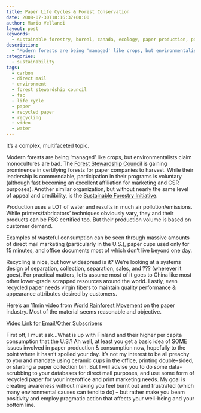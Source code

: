 ```yaml
---
title: Paper Life Cycles & Forest Conservation
date: 2008-07-30T18:16:37+00:00
author: Mario Vellandi
layout: post
keywords:
  - sustainable forestry, boreal, canada, ecology, paper production, paper consumption, life cycle, recycled paper
description:
  - "Modern forests are being 'managed' like crops, but environmentalists claim monocultures are bad. The Forest Stewardship Council certifies forests, mills, and printers"
categories:
  - sustainability
tags:
  - carbon
  - direct mail
  - environment
  - forest stewardship council
  - fsc
  - life cycle
  - paper
  - recycled paper
  - recycling
  - video
  - water
---
```

It&#8217;s a complex, multifaceted topic.

Modern forests are being &#8216;managed&#8217; like crops, but environmentalists claim monocultures are bad. The <a rel="nofollow" title="Forest Stewardship Council (FSC) website" href="http://www.fsc.org/">Forest Stewardship Council</a> is gaining prominence in certifying forests for paper companies to harvest. While their leadership is commendable, participation in their programs is voluntary (although fast becoming an excellent affiliation for marketing and CSR purposes). Another similar organization, but without nearly the same level of appeal and credibility, is the <a title="Sustainable Forestry Initiative website" rel="nofollow" href="http://www.aboutsfi.org/">Sustainable Forestry Initiative</a>.

Production uses a LOT of water and results in much air pollution/emissions. While printers/fabricators&#8217; techniques obviously vary, they and their products can be FSC certified too. But their production volume is based on customer demand.

Examples of wasteful consumption can be seen through massive amounts of direct mail marketing (particularly in the U.S.), paper cups used only for 15 minutes, and office documents most of which don&#8217;t live beyond one day.

Recycling is nice, but how widespread is it? We&#8217;re looking at a systems design of separation, collection, separation, sales, and ??? (wherever it goes). For practical matters, let&#8217;s assume most of it goes to China like most other lower-grade scrapped resources around the world. Lastly, even recycled paper needs virgin fibers to maintain quality performance & appearance attributes desired by customers.

Here&#8217;s an 11min video from <a rel="nofollow" title="World Rainforest Movement website" href="http://www.wrm.org.uy/">World Rainforest Movement</a> on the paper industry. Most of the material seems reasonable and objective.

[Video Link for Email/Other Subscribers](http://vimeo.com/1257731)

First off, I must ask&#8230;What is up with Finland and their higher per capita consumption that the U.S.? Ah well, at least you get a basic idea of SOME issues involved in paper production & consumption now, hopefully to the point where it hasn&#8217;t spoiled your day. It&#8217;s not my interest to be all preachy to you and mandate using ceramic cups in the office, printing double-sided, or starting a paper collection bin. But I will advise you to do some data-scrubbing to your databases for direct mail purposes, and use some form of recycled paper for your interoffice and print marketing needs. My goal is creating awareness without making you feel burnt out and frustrated (which many environmental causes can tend to do) &#8211; but rather make you beam positivity and employ pragmatic action that affects your well-being and your bottom line.
